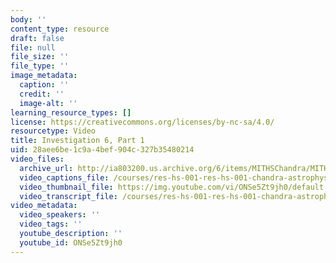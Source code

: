 ```yaml
---
body: ''
content_type: resource
draft: false
file: null
file_size: ''
file_type: ''
image_metadata:
  caption: ''
  credit: ''
  image-alt: ''
learning_resource_types: []
license: https://creativecommons.org/licenses/by-nc-sa/4.0/
resourcetype: Video
title: Investigation 6, Part 1
uid: 28aee6be-1c9a-4bef-904c-327b35480214
video_files:
  archive_url: http://ia803200.us.archive.org/6/items/MITHSChandra/MITHS_chandra_6_01_300k.mp4
  video_captions_file: /courses/res-hs-001-res-hs-001-chandra-astrophysics-institute/ONSe5Zt9jh0_captions.webvtt
  video_thumbnail_file: https://img.youtube.com/vi/ONSe5Zt9jh0/default.jpg
  video_transcript_file: /courses/res-hs-001-res-hs-001-chandra-astrophysics-institute/ONSe5Zt9jh0_transcript.pdf
video_metadata:
  video_speakers: ''
  video_tags: ''
  youtube_description: ''
  youtube_id: ONSe5Zt9jh0
---
```

